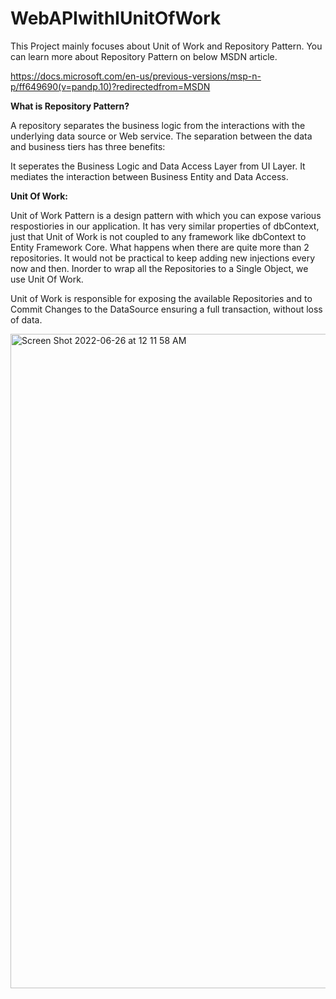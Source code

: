 # WebAPIwithIUnitOfWork

This Project mainly focuses about Unit of Work and Repository Pattern. You can learn more about Repository Pattern on below MSDN article. 

https://docs.microsoft.com/en-us/previous-versions/msp-n-p/ff649690(v=pandp.10)?redirectedfrom=MSDN

**What is Repository Pattern?**


A repository separates the business logic from the interactions with the underlying data source or Web service. The separation between the data and business tiers has three benefits:

It seperates the Business Logic and Data Access Layer from UI Layer. It mediates the interaction between Business Entity and Data Access.

**Unit Of Work:**


Unit of Work Pattern is a design pattern with which you can expose various respostiories in our application. It has very similar properties of dbContext, just that Unit of Work is not coupled to any framework like dbContext to Entity Framework Core.
What happens when there are quite more than 2 repositories. It would not be practical to keep adding new injections every now and then. Inorder to wrap all the Repositories to a Single Object, we use Unit Of Work.

Unit of Work is responsible for exposing the available Repositories and to Commit Changes to the DataSource ensuring a full transaction, without loss of data.


<img width="1047" alt="Screen Shot 2022-06-26 at 12 11 58 AM" src="https://user-images.githubusercontent.com/29008310/175800368-426faacb-2bbe-403e-b2ab-8e11033a5523.png">


